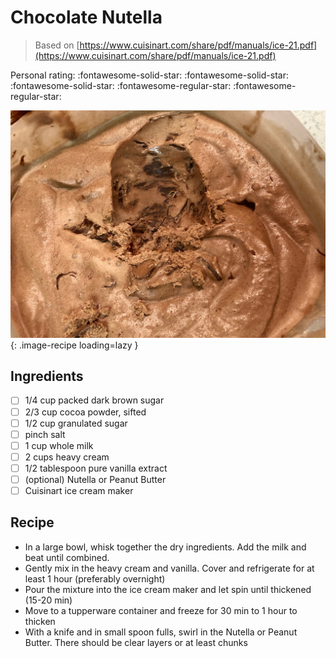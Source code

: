<!-- Do not modify sections with "AUTO-*". They are updated by make.py -->

# Chocolate Nutella

> Based on [https://www.cuisinart.com/share/pdf/manuals/ice-21.pdf](https://www.cuisinart.com/share/pdf/manuals/ice-21.pdf)

<!-- rating=3; (User can specify rating on scale of 1-5) -->
<!-- AUTO-UserRating -->
Personal rating: :fontawesome-solid-star: :fontawesome-solid-star: :fontawesome-solid-star: :fontawesome-regular-star: :fontawesome-regular-star:
<!-- /AUTO-UserRating -->

<!-- AUTO-Image -->
![chocolate_nutella.jpeg](./chocolate_nutella.jpeg){: .image-recipe loading=lazy }
<!-- /AUTO-Image -->

## Ingredients

* [ ] 1/4 cup packed dark brown sugar
* [ ] 2/3 cup cocoa powder, sifted
* [ ] 1/2 cup granulated sugar
* [ ] pinch salt
* [ ] 1 cup whole milk
* [ ] 2 cups heavy cream
* [ ] 1/2 tablespoon pure vanilla extract
* [ ] (optional) Nutella or Peanut Butter
* [ ] Cuisinart ice cream maker

## Recipe

* In a large bowl, whisk together the dry ingredients. Add the milk and beat until combined.
* Gently mix in the heavy cream and vanilla. Cover and refrigerate for at least 1 hour (preferably overnight)
* Pour the mixture into the ice cream maker and let spin until thickened (15-20 min)
* Move to a tupperware container and freeze for 30 min to 1 hour to thicken
* With a knife and in small spoon fulls, swirl in the Nutella or Peanut Butter. There should be clear layers or at least chunks
